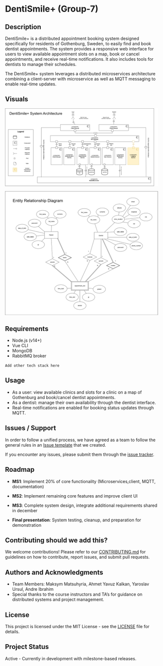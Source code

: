 # DentiSmile+ (Group-7)

## Description

DentiSmile+ is a distributed appointment booking system designed specifically for residents of Gothenburg, Sweden, to easily find and book dentist appointments. The system provides a responsive web interface for users to view available appointment slots on a map, book or cancel appointments, and receive real-time notifications. It also includes tools for dentists to manage their schedules.

The DentiSmile+ system leverages a distributed microservices architecture combining a client-server with microservice as well as MQTT messaging to enable real-time updates.

## Visuals

![System Architecture Diagram](./assets/system_architecture.png)

![Entity Relationship Diagram](./assets/ER.png)

## Requirements

- Node.js (v14+)
- Vue CLI
- MongoDB
- RabbitMQ broker

`Add other tech stack here`

## Usage

- As a user: view available clinics and slots for a clinic on a map of Gothenburg and book/cancel dentist appointments.
- As a dentist: manage their own availability through the dentist interface.
- Real-time notifications are enabled for booking status updates through MQTT.

## Issues / Support

In order to follow a unified process, we have agreed as a team to follow the general rules in an [Issue template](Issue-template.md) that we created.

If you encounter any issues, please submit them through the [issue tracker](https://git.chalmers.se/courses/dit355/2024/student_teams/dit356_2024_07/group-7/-/issues).

## Roadmap

- **MS1**: Implement 20% of core functionality (Microservices,client, MQTT, documentation)
- **MS2**: Implement remaining core features and improve client UI
- **MS3**: Complete system design, integrate additional requirements shared in december

- **Final presentation**: System testing, cleanup, and preparation for demonstration

## Contributing should we add this?

We welcome contributions! Please refer to our [CONTRIBUTING.md](CONTRIBUTING.md) for guidelines on how to contribute, report issues, and submit pull requests.

## Authors and Acknowledgments

- Team Members: Maksym Matsuhyria, Ahmet Yavuz Kalkan, Yaroslav Ursul, Andre Ibrahim
- Special thanks to the course instructors and TA’s for guidance on distributed systems and project management.

## License

This project is licensed under the MIT License - see the [LICENSE](LICENSE) file for details.

## Project Status

Active - Currently in development with milestone-based releases.
